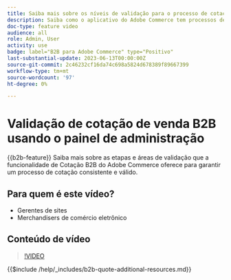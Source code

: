 ```yaml
---
title: Saiba mais sobre os níveis de validação para o processo de cotação B2B no painel de administração
description: Saiba como o aplicativo do Adobe Commerce tem processos de validação rigorosos.  Este tutorial em vídeo demonstra o processo de validação do painel de administração do Adobe Commerce para garantir que o procedimento de cotação seja válido e consistente
doc-type: feature video
audience: all
role: Admin, User
activity: use
badge: label="B2B para Adobe Commerce" type="Positivo"
last-substantial-update: 2023-06-13T00:00:00Z
source-git-commit: 2c46232cf16da74c698a5824d678389f89667399
workflow-type: tm+mt
source-wordcount: '97'
ht-degree: 0%

---
```


# Validação de cotação de venda B2B usando o painel de administração

{{b2b-feature}}
Saiba mais sobre as etapas e áreas de validação que a funcionalidade de Cotação B2B do Adobe Commerce oferece para garantir um processo de cotação consistente e válido.

## Para quem é este vídeo?

- Gerentes de sites
- Merchandisers de comércio eletrônico

## Conteúdo de vídeo

>[!VIDEO](https://video.tv.adobe.com/v/3420413?learn=on)

{{$include /help/_includes/b2b-quote-additional-resources.md}}
